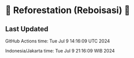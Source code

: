
# 🌳 Reforestation (Reboisasi) 🌲

## Last Updated

GitHub Actions time: Tue Jul  9 14:16:09 UTC 2024

Indonesia/Jakarta time: Tue Jul  9 21:16:09 WIB 2024
